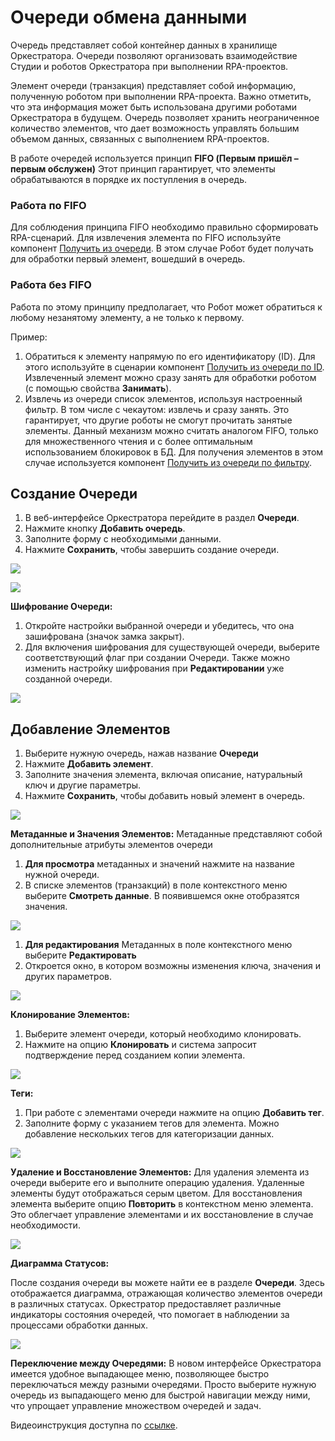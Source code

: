 # Очереди обмена данными 

Очередь  представляет собой контейнер данных в хранилище Оркестратора. Очереди позволяют организовать взаимодействие Студии и роботов Оркестратора при выполнении RPA-проектов.

Элемент очереди (транзакция) представляет собой информацию, полученную роботом при выполнении RPA-проекта. 
Важно отметить, что эта информация может быть использована другими роботами Оркестратора в будущем. 
Очередь позволяет хранить неограниченное количество элементов, что дает возможность управлять большим объемом данных, связанных с выполнением RPA-проектов.

В работе очередей используется принцип **FIFO (Первым пришёл – первым обслужен)**
Этот принцип гарантирует, что элементы обрабатываются в порядке их поступления в очередь.

### Работа по FIFO

Для соблюдения принципа FIFO необходимо правильно сформировать RPA-сценарий. Для извлечения элемента по FIFO используйте компонент [Получить из очереди](https://docs.primo-rpa.ru/primo-rpa/g_elements/el_basic/els_orch/els_queues/readfromqueue). В этом случае Робот будет получать для обработки первый элемент, вошедший в очередь.

### Работа без FIFO

Работа по этому принципу предполагает, что Робот может обратиться к любому незанятому элементу, а не только к первому. 

Пример:

1. Обратиться к элементу напрямую по его идентификатору (ID). Для этого используйте в сценарии компонент [Получить из очереди по ID](https://docs.primo-rpa.ru/primo-rpa/g_elements/el_basic/els_orch/els_queues/peekqueueid). 
Извлеченный элемент можно сразу занять для обработки роботом (с помощью свойства **Занимать**).
2. Извлечь из очереди список элементов, используя настроенный фильтр. В том числе с чекаутом: извлечь и сразу занять. 
Это гарантирует, что другие роботы не смогут прочитать занятые элементы. Данный механизм можно считать аналогом FIFO, только для множественного чтения и с более оптимальным использованием блокировок в БД. 
Для получения элементов в этом случае используется компонент [Получить из очереди по фильтру](https://docs.primo-rpa.ru/primo-rpa/g_elements/el_basic/els_orch/els_queues/peekqueuefilter).

## Создание Очереди

1. В веб-интерфейсе  Оркестратора перейдите в раздел **Очереди**.
2. Нажмите кнопку **Добавить очередь**.
3. Заполните форму с необходимыми данными.
4. Нажмите **Сохранить**, чтобы завершить создание очереди.

![](../../resources/ui3/workingspace/add-queue.png)


![](../../resources/ui3/workingspace/add-queue2.png)

**Шифрование Очереди:**
   1. Откройте настройки выбранной очереди и убедитесь, что она зашифрована (значок замка закрыт).
   2. Для включения шифрования для существующей очереди, выберите соответствующий флаг при создании Очереди. Также можно изменить настройку шифрования при **Редактировании** уже созданной очереди.

![](../../resources/ui3/workingspace/crypto-queue-element.png)



## Добавление Элементов

1. Выберите нужную очередь, нажав название **Очереди**
2. Нажмите **Добавить элемент**.
3. Заполните значения элемента, включая описание, натуральный ключ и другие параметры.
4. Нажмите **Сохранить**, чтобы добавить новый элемент в очередь.


![](../../resources/ui3/workingspace/add-element.png)


**Метаданные и Значения Элементов:**
  Метаданные представляют собой дополнительные атрибуты элементов очереди
   1. **Для просмотра** метаданных и значений нажмите на название нужной очереди.
   2. В списке элементов (транзакций) в поле контекстного меню выберите **Смотреть данные**. В появившемся окне отобразятся значения.

   ![](../../resources/ui3/workingspace/metadata.png)
   
  1. **Для редактирования** Метаданных в поле контекстного меню выберите **Редактировать**
  2. Откроется окно, в котором возможны изменения ключа, значения и других параметров.

  ![](../../resources/ui3/workingspace/edit-queue.png)

 **Клонирование Элементов:**
   1. Выберите элемент очереди, который необходимо клонировать.
   2. Нажмите на опцию **Клонировать** и система запросит подтверждение перед созданием копии элемента.

   ![](../../resources/ui3/workingspace/clone.png)   

 **Теги:**
   1. При работе с элементами очереди нажмите на опцию **Добавить тег**.
   2. Заполните форму с указанием тегов для элемента. Можно добавление нескольких тегов для категоризации данных.

  ![](../../resources/ui3/workingspace/tags.png)   


 **Удаление и Восстановление Элементов:**
 Для удаления элемента из очереди выберите его и выполните операцию удаления. Удаленные элементы будут отображаться серым цветом. Для восстановления элемента выберите опцию **Повторить** в 
 контекстном меню элемента. Это облегчает управление элементами и их восстановление в случае необходимости.

  ![](../../resources/ui3/workingspace/delete-repeat.png)   

**Диаграмма Статусов:**

После создания очереди вы можете найти ее в разделе **Очереди**. Здесь отображается диаграмма, отражающая количество элементов очереди в различных статусах. Оркестратор предоставляет различные индикаторы состояния очередей, что помогает в наблюдении за процессами обработки данных.

  ![](../../resources/ui3/workingspace/diagr.png)   

**Переключение между Очередями:**
В новом интерфейсе Оркестратора имеется удобное выпадающее меню, позволяющее быстро переключаться между разными очередями. Просто выберите нужную очередь из выпадающего меню для быстрой навигации между ними, что упрощает управление множеством очередей и задач.

Видеоинструкция доступна по [ссылке](https://www.youtube.com/watch?v=paXGN7TD_Zk&t=313s).
